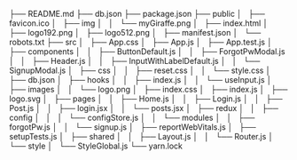 ├── README.md
├── db.json
├── package.json
├── public
│   ├── favicon.ico
│   ├── img
│   │   └── myGiraffe.png
│   ├── index.html
│   ├── logo192.png
│   ├── logo512.png
│   ├── manifest.json
│   └── robots.txt
├── src
│   ├── App.css
│   ├── App.js
│   ├── App.test.js
│   ├── components
│   │   ├── ButtonDefault.js
│   │   ├── ForgotPwModal.js
│   │   ├── Header.js
│   │   ├── InputWithLabelDefault.js
│   │   └── SignupModal.js
│   ├── css
│   │   ├── reset.css
│   │   └── style.css
│   ├── db.json
│   ├── hooks
│   │   ├── index.js
│   │   └── useInput.js
│   ├── images
│   │   └── logo.png
│   ├── index.css
│   ├── index.js
│   ├── logo.svg
│   ├── pages
│   │   ├── Home.js
│   │   ├── Login.js
│   │   ├── Post.js
│   │   ├── login.jsx
│   │   └── posts.jsx
│   ├── redux
│   │   ├── config
│   │   │   └── configStore.js
│   │   └── modules
│   │       ├── forgotPw.js
│   │       └── signup.js
│   ├── reportWebVitals.js
│   ├── setupTests.js
│   ├── shared
│   │   ├── Layout.js
│   │   └── Router.js
│   └── style
│       └── StyleGlobal.js
└── yarn.lock